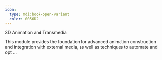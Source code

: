 ```yaml
---
icon:
  type: mdi:book-open-variant
  color: 0056D2
---
```

3D Animation and Transmedia

This module provides the foundation for advanced animation construction and integration with external media, as well as techniques to automate and opt ... 
